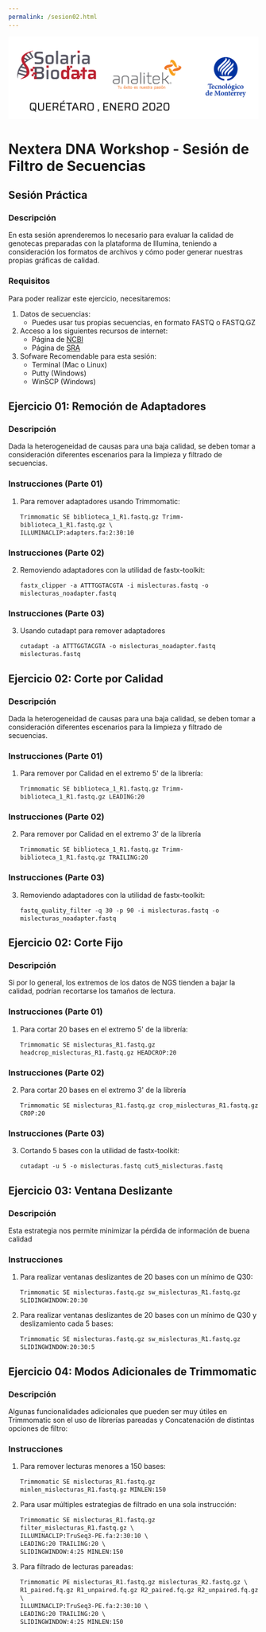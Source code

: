 ```yaml
---
permalink: /sesion02.html
---
```

![alt text](resources/course-banner.png "Soluciones de Siguiente Generación")
# Nextera DNA Workshop - Sesión de Filtro de Secuencias

## Sesión Práctica

### Descripción
En esta sesión aprenderemos lo necesario para evaluar la calidad de genotecas preparadas con la plataforma de Illumina, teniendo a consideración los formatos de archivos y cómo poder generar nuestras propias gráficas de calidad.

### Requisitos

Para poder realizar este ejercicio, necesitaremos:

1. Datos de secuencias:
    - Puedes usar tus propias secuencias, en formato FASTQ o FASTQ.GZ
2. Acceso a los siguientes recursos de internet:
    - Página de [NCBI](https://www.ncbi.nlm.nih.gov/)
    - Página de [SRA](https://www.ncbi.nlm.nih.gov/sra)
3. Sofware Recomendable para esta sesión:
    - Terminal (Mac o Linux)
    - Putty (Windows)
    - WinSCP (Windows)

## Ejercicio 01: Remoción de Adaptadores
### Descripción
Dada la heterogeneidad de causas para una baja calidad, se deben tomar a consideración diferentes escenarios para la limpieza y filtrado de secuencias.

### Instrucciones (Parte 01)
1. Para remover adaptadores usando Trimmomatic:
    ~~~
    Trimmomatic SE biblioteca_1_R1.fastq.gz Trimm-biblioteca_1_R1.fastq.gz \
    ILLUMINACLIP:adapters.fa:2:30:10
    ~~~
### Instrucciones (Parte 02)
2. Removiendo adaptadores con la utilidad de fastx-toolkit:
    ~~~
    fastx_clipper -a ATTTGGTACGTA -i mislecturas.fastq -o mislecturas_noadapter.fastq
    ~~~

### Instrucciones (Parte 03)
3. Usando cutadapt para remover adaptadores
    ~~~
    cutadapt -a ATTTGGTACGTA -o mislecturas_noadapter.fastq mislecturas.fastq
    ~~~

## Ejercicio 02: Corte por Calidad
### Descripción
Dada la heterogeneidad de causas para una baja calidad, se deben tomar a consideración diferentes escenarios para la limpieza y filtrado de secuencias.

### Instrucciones (Parte 01)
1. Para remover por Calidad en el extremo 5' de la librería:
    ~~~
    Trimmomatic SE biblioteca_1_R1.fastq.gz Trimm-biblioteca_1_R1.fastq.gz LEADING:20
    ~~~

### Instrucciones (Parte 02)
2. Para remover por Calidad en el extremo 3' de la librería
    ~~~
    Trimmomatic SE biblioteca_1_R1.fastq.gz Trimm-biblioteca_1_R1.fastq.gz TRAILING:20
    ~~~

### Instrucciones (Parte 03)
3. Removiendo adaptadores con la utilidad de fastx-toolkit:
    ~~~
    fastq_quality_filter -q 30 -p 90 -i mislecturas.fastq -o mislecturas_noadapter.fastq
    ~~~

## Ejercicio 02: Corte Fijo
### Descripción
Si por lo general, los extremos de los datos de NGS tienden a bajar la calidad, podrían recortarse los tamaños de lectura.

### Instrucciones (Parte 01)
1. Para cortar 20 bases en el extremo 5' de la librería:
    ~~~
    Trimmomatic SE mislecturas_R1.fastq.gz headcrop_mislecturas_R1.fastq.gz HEADCROP:20
    ~~~

### Instrucciones (Parte 02)
2. Para cortar 20 bases en el extremo 3' de la librería
    ~~~
    Trimmomatic SE mislecturas_R1.fastq.gz crop_mislecturas_R1.fastq.gz CROP:20
    ~~~

### Instrucciones (Parte 03)
3. Cortando 5 bases con la utilidad de fastx-toolkit:
    ~~~
    cutadapt -u 5 -o mislecturas.fastq cut5_mislecturas.fastq
    ~~~

## Ejercicio 03: Ventana Deslizante
### Descripción
Esta estrategia nos permite minimizar la pérdida de información de buena calidad

### Instrucciones
1. Para realizar ventanas deslizantes de 20 bases con un mínimo de Q30:
    ~~~
    Trimmomatic SE mislecturas.fastq.gz sw_mislecturas_R1.fastq.gz SLIDINGWINDOW:20:30
    ~~~
2. Para realizar ventanas deslizantes de 20 bases con un mínimo de Q30 y deslizamiento cada 5 bases:
    ~~~
    Trimmomatic SE mislecturas.fastq.gz sw_mislecturas_R1.fastq.gz SLIDINGWINDOW:20:30:5
    ~~~

## Ejercicio 04: Modos Adicionales de Trimmomatic
### Descripción
Algunas funcionalidades adicionales que pueden ser muy útiles en Trimmomatic son el uso de librerías pareadas y Concatenación de distintas opciones de filtro:
### Instrucciones
1. Para remover lecturas menores a 150 bases:
    ~~~
    Trimmomatic SE mislecturas_R1.fastq.gz minlen_mislecturas_R1.fastq.gz MINLEN:150
    ~~~
2. Para usar múltiples estrategias de filtrado en una sola instrucción:
    ~~~
    Trimmomatic SE mislecturas_R1.fastq.gz filter_mislecturas_R1.fastq.gz \
    ILLUMINACLIP:TruSeq3-PE.fa:2:30:10 \
    LEADING:20 TRAILING:20 \
    SLIDINGWINDOW:4:25 MINLEN:150

    ~~~
3. Para filtrado de lecturas pareadas:
    ~~~
    Trimmomatic PE mislecturas_R1.fastq.gz mislecturas_R2.fastq.gz \
    R1_paired.fq.gz R1_unpaired.fq.gz R2_paired.fq.gz R2_unpaired.fq.gz \
    ILLUMINACLIP:TruSeq3-PE.fa:2:30:10 \
    LEADING:20 TRAILING:20 \
    SLIDINGWINDOW:4:25 MINLEN:150

    ~~~

